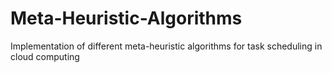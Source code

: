 # Meta-Heuristic-Algorithms
Implementation of different meta-heuristic algorithms for task scheduling in cloud computing
